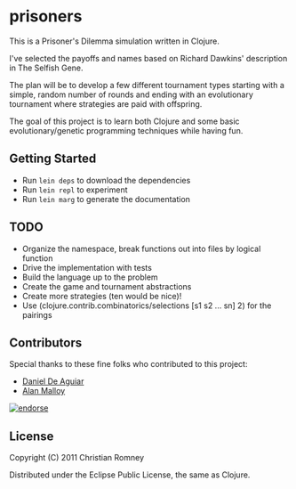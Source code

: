 # prisoners

This is a Prisoner's Dilemma simulation written in Clojure.

I've selected the payoffs and names based on
Richard Dawkins' description in The Selfish Gene.

The plan will be to develop a few different tournament types
starting with a simple, random number of rounds and ending 
with an evolutionary tournament where strategies are paid
with offspring.

The goal of this project is to learn both Clojure and some
basic evolutionary/genetic programming techniques while
having fun.

## Getting Started

- Run ```lein deps``` to download the dependencies
- Run ```lein repl``` to experiment
- Run ```lein marg``` to generate the documentation

## TODO

- Organize the namespace, break functions out into files by logical function
- Drive the implementation with tests
- Build the language up to the problem
- Create the game and tournament abstractions
- Create more strategies (ten would be nice)!
- Use (clojure.contrib.combinatorics/selections [s1 s2 ... sn] 2) for the pairings

## Contributors

Special thanks to these fine folks who contributed to this project:

- [Daniel De Aguiar](https://github.com/ddeaguiar)
- [Alan Malloy](https://github.com/amalloy)

[![endorse](http://api.coderwall.com/xmlblog/endorsecount.png)](http://coderwall.com/xmlblog)

## License

Copyright (C) 2011 Christian Romney

Distributed under the Eclipse Public License, the same as Clojure.
